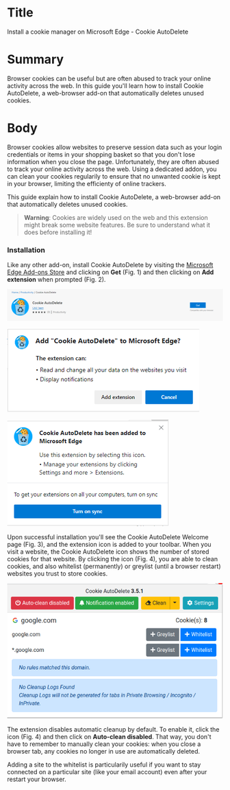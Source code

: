 # Title #
Install a cookie manager on Microsoft Edge - Cookie AutoDelete

# Summary #
Browser cookies can be useful but are often abused to track your online activity across the web. In this guide you'll learn how to install Cookie AutoDelete, a web-browser add-on that automatically deletes unused cookies.

# Body #
Browser cookies allow websites to preserve session data such as your login credentials or items in your shopping basket so that you don't lose information when you close the page. Unfortunately, they are often abused to track your online activity across the web. Using a dedicated addon, you can clean your cookies regularily to ensure that no unwanted cookie is kept in your browser, limiting the efficienty of online trackers.

This guide explain how to install Cookie AutoDelete, a web-browser add-on that automatically deletes unused cookies.

> **Warning**: Cookies are widely used on the web and this extension might break some website features. Be sure to understand what it does before installing it!

### Installation ###
Like any other add-on, install Cookie AutoDelete by visiting the [Microsoft Edge Add-ons Store][1] and clicking on **Get** (Fig. 1) and then clicking on **Add extension** when prompted (Fig. 2).

![Fig. 1: Download Cookie AutoDelete](../images/Edge/cad-add.png?raw=true)

![Fig. 2: Add Cookie AutoDelete to Edge](../images/Edge/cad-prompt.png?raw=true)

![Fig. 3: Notification of successful installation](../images/Edge/cad-notify.png?raw=true)

Upon successful installation you'll see the Cookie AutoDelete Welcome page (Fig. 3), and the extension icon is added to your toolbar. When you visit a website, the Cookie AutoDelete icon shows the number of stored cookies for that website. By clicking the icon (Fig. 4), you are able to clean cookies, and also whitelist (permanently) or greylist (until a browser restart) websites you trust to store cookies.

![Fig. 4: Cookie AutoDelete pop-up interface](../images/Edge/cad-test.png?raw=true)

The extension disables automatic cleanup by default. To enable it, click the icon (Fig. 4) and then click on **Auto-clean disabled**. That way, you don't have to remember to manually clean your cookies: when you close a browser tab, any cookies no longer in use are automatically deleted.

Adding a site to the whitelist is particularily useful if you want to stay connected on a particular site (like your email account) even after your restart your browser.

[1]: https://microsoftedge.microsoft.com/addons/detail/cookie-autodelete/djkjpnciiommncecmdefpdllknjdmmmo
